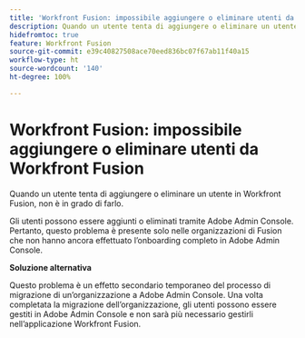 ```yaml
---
title: 'Workfront Fusion: impossibile aggiungere o eliminare utenti da Workfront Fusion'
description: Quando un utente tenta di aggiungere o eliminare un utente in Workfront Fusion, non è in grado di farlo.
hidefromtoc: true
feature: Workfront Fusion
source-git-commit: e39c40827508ace70eed836bc07f67ab11f40a15
workflow-type: ht
source-wordcount: '140'
ht-degree: 100%

---
```


# Workfront Fusion: impossibile aggiungere o eliminare utenti da Workfront Fusion

Quando un utente tenta di aggiungere o eliminare un utente in Workfront Fusion, non è in grado di farlo.

Gli utenti possono essere aggiunti o eliminati tramite Adobe Admin Console. Pertanto, questo problema è presente solo nelle organizzazioni di Fusion che non hanno ancora effettuato l’onboarding completo in Adobe Admin Console.

**Soluzione alternativa**

Questo problema è un effetto secondario temporaneo del processo di migrazione di un’organizzazione a Adobe Admin Console. Una volta completata la migrazione dell’organizzazione, gli utenti possono essere gestiti in Adobe Admin Console e non sarà più necessario gestirli nell’applicazione Workfront Fusion.

<!--_First reported on June 1, 2024._ -->







